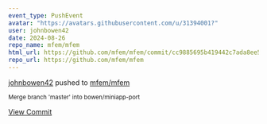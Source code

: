 ```yaml
---
event_type: PushEvent
avatar: "https://avatars.githubusercontent.com/u/31394001?"
user: johnbowen42
date: 2024-08-26
repo_name: mfem/mfem
html_url: https://github.com/mfem/mfem/commit/cc9885695b419442c7ada8ee52ffd97d55989595
repo_url: https://github.com/mfem/mfem
---
```


<a href='https://github.com/johnbowen42' target='_blank'>johnbowen42</a> pushed to <a href='https://github.com/mfem/mfem' target='_blank'>mfem/mfem</a>

<small>Merge branch 'master' into bowen/miniapp-port</small>

<a href='https://github.com/mfem/mfem/commit/cc9885695b419442c7ada8ee52ffd97d55989595' target='_blank'>View Commit</a>